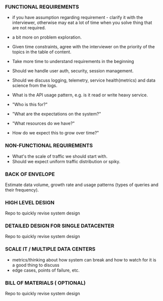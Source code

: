 ### FUNCTIONAL REQUIREMENTS
  - if you have assumption regarding requirement - clarify it with the interviewer,
  otherwise may eat a lot of time when you solve thing that are not required.
  - a bit more on problem exploration.
  - Given time constraints, agree with the interviewer on the priority of the topics in the table of content.
  - Take more time to understand requirements in the beginning
  - Should we handle user auth, security, session management.
  - Should we discuss logging, telemetry, service health(metrics) and data science from the logs.

  - What is the API usage pattern, e.g. is it read or write heavy service.
  - "Who is this for?"
  - "What are the expectations on the system?"
  - "What resources do we have?"
  - How do we expect this to grow over time?"



### NON-FUNCTIONAL REQUIREMENTS
- What's the scale of traffic we should start with.
- Should we expect uniform traffic distribution or spiky.



### BACK OF ENVELOPE
  Estimate data volume, growth rate and usage patterns (types of queries and their frequency).


### HIGH LEVEL DESIGN
Repo to quickly revise system design



### DETAILED DESIGN FOR SINGLE DATACENTER
Repo to quickly revise system design


### SCALE IT / MULTIPLE DATA CENTERS
- metrics/thinking about how system can break and how to watch for it is a good thing to discuss
- edge cases, points of failure, etc.


### BILL OF MATERIALS ( OPTIONAL)
Repo to quickly revise system design
